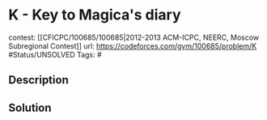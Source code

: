 # K - Key to Magica's diary

contest: [[CFICPC/100685/100685|2012-2013 ACM-ICPC, NEERC, Moscow Subregional Contest]]
url: https://codeforces.com/gym/100685/problem/K
#Status/UNSOLVED
Tags: #

## Description

## Solution

